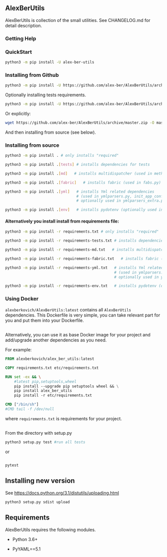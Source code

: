 ## AlexBerUtils

AlexBerUtils is collection of the small utilities. See CHANGELOG.md for detail description.



### Getting Help


### QuickStart
```bash
python3 -m pip install -U alex-ber-utils
```


### Installing from Github

```bash
python3 -m pip install -U https://github.com/alex-ber/AlexBerUtils/archive/master.zip
```
Optionally installing tests requirements.

```bash
python3 -m pip install -U https://github.com/alex-ber/AlexBerUtils/archive/master.zip#egg=alex-ber-utils[tests]
```

Or explicitly:

```bash
wget https://github.com/alex-ber/AlexBerUtils/archive/master.zip -O master.zip; unzip master.zip; rm master.zip
```
And then installing from source (see below).


### Installing from source
```bash
python3 -m pip install . # only installs "required"
```
```bash
python3 -m pip install .[tests] # installs dependencies for tests
```
```bash
python3 -m pip install .[md]   # installs multidispatcher (used in method_overloading_test.py)
```
```bash
python3 -m pip install .[fabric]   # installs fabric (used in fabs.py)
```
```bash
python3 -m pip install .[yml]   # installs Yml related dependencies 
                                # (used in ymlparsers.py, init_app_conf.py, deploys.py;
                                # optionally used in ymlparsers_extra.py, emails.py)
```
```bash
python3 -m pip install .[env]   # installs pydotenv (optionally used in deploys.py and mains.py)
```

#### Alternatively you install install from requirements file:
```bash
python3 -m pip install -r requirements.txt # only installs "required"
```
```bash
python3 -m pip install -r requirements-tests.txt # installs dependencies for tests
```
```bash
python3 -m pip install -r requirements-md.txt   # installs multidispatcher (used in method_overloading_test.py)
```
```bash
python3 -m pip install -r requirements-fabric.txt   # installs fabric (used in fabs.py)
```
```bash
python3 -m pip install -r requirements-yml.txt   # installs Yml related dependencies 
                                                 # (used in ymlparsers.py, init_app_conf.py, deploys.py;
                                                 # optionally used in ymlparsers_extra.py, emails.py)
```
```bash
python3 -m pip install -r requirements-env.txt   # installs pydotenv (optionally used in deploys.py)
```

### Using Docker
`alexberkovich/AlexBerUtils:latest`  contains all `AlexBerUtils` dependencies.
This Dockerfile is very simple, you can take relevant part for you and put them into your Dockerfile.

##
Alternatively, you can use it as base Docker image for your project and add/upgrade 
another dependencies as you need.

For example:

```Dockerfile
FROM alexberkovich/alex_ber_utils:latest

COPY requirements.txt etc/requirements.txt

RUN set -ex && \
    #latest pip,setuptools,wheel
    pip install --upgrade pip setuptools wheel && \
    pip install alex_ber_utils 
    pip install -r etc/requirements.txt 

CMD ["/bin/sh"]
#CMD tail -f /dev/null
```

where `requirements.txt` is requirements for your project.

  

##

From the directory with setup.py
```bash
python3 setup.py test #run all tests
```

or

```bash

pytest
```

## Installing new version
See https://docs.python.org/3.1/distutils/uploading.html 

```bash
python3 setup.py sdist upload
```

## Requirements


AlexBerUtils requires the following modules.

* Python 3.6+

* PyYAML==5.1
